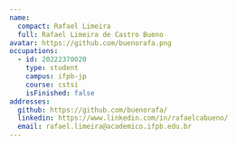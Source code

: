 ```yaml
---
name:
  compact: Rafael Limeira
  full: Rafael Limeira de Castro Bueno
avatar: https://github.com/buenorafa.png
occupations:
  - id: 20222370020
    type: student
    campus: ifpb-jp
    course: cstsi
    isFinished: false
addresses:
  github: https://github.com/buenorafa/
  linkedin: https://www.linkedin.com/in/rafaelcabueno/
  email: rafael.limeira@academico.ifpb.edu.br
---
```


